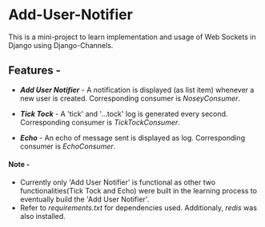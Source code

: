 # Add-User-Notifier

This is a mini-project to learn implementation and usage of Web Sockets in Django using Django-Channels.

## Features - 

* <b>_Add User Notifier_</b> - A notification is displayed (as list item) whenever a new user is created. Corresponding consumer is _NoseyConsumer_.

* <b>_Tick Tock_</b> - A 'tick' and '...tock' log is generated every second. Corresponding consumer is _TickTockConsumer_.

* <b>_Echo_</b> - An echo of message sent is displayed as log. Corresponding consumer is _EchoConsumer_.

#### Note - 
* Currently only 'Add User Notifier' is functional as other two functionalities(Tick Tock and Echo) were built in the learning process to eventually build the 'Add User Notifier'.
* Refer to _requirements.txt_ for dependencies used. Additionaly, _redis_ was also installed.

